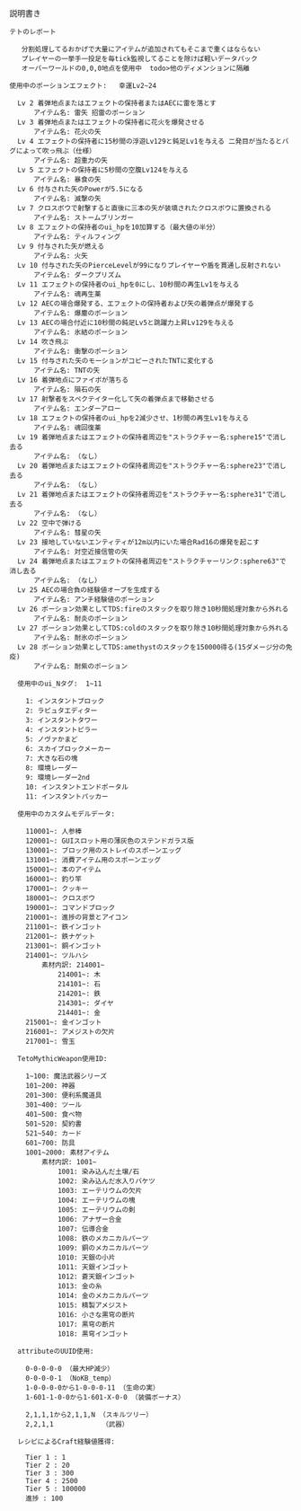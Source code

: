 説明書き

    テトのレポート

       分割処理してるおかげで大量にアイテムが追加されてもそこまで重くはならない
       プレイヤーの一挙手一投足を毎tick監視してることを除けば軽いデータパック
       オーバーワールドの0,0,0地点を使用中  todo>他のディメンションに隔離

    使用中のポーションエフェクト:   幸運Lv2~24

      Lv 2 着弾地点またはエフェクトの保持者またはAECに雷を落とす
          アイテム名: 雷矢 招雷のポーション
      Lv 3 着弾地点またはエフェクトの保持者に花火を爆発させる
          アイテム名: 花火の矢
      Lv 4 エフェクトの保持者に15秒間の浮遊Lv129と鈍足Lv1を与える 二発目が当たるとバグによって吹っ飛ぶ（仕様）
          アイテム名: 超重力の矢
      Lv 5 エフェクトの保持者に5秒間の空腹Lv124を与える
          アイテム名: 暴食の矢
      Lv 6 付与された矢のPowerが5.5になる
          アイテム名: 滅撃の矢
      Lv 7 クロスボウで射撃すると直後に三本の矢が装填されたクロスボウに置換される
          アイテム名: ストームブリンガー
      Lv 8 エフェクトの保持者のui_hpを10加算する（最大値の半分）
          アイテム名: ティルフィング
      Lv 9 付与された矢が燃える
          アイテム名: 火矢
      Lv 10 付与された矢のPierceLevelが99になりプレイヤーや盾を貫通し反射されない
          アイテム名: ダークプリズム
      Lv 11 エフェクトの保持者のui_hpを0にし、10秒間の再生Lv1を与える
          アイテム名: 魂再生薬
      Lv 12 AECの場合爆発する、エフェクトの保持者および矢の着弾点が爆発する
          アイテム名: 爆塵のポーション
      Lv 13 AECの場合付近に10秒間の鈍足Lv5と跳躍力上昇Lv129を与える
          アイテム名: 氷結のポーション
      Lv 14 吹き飛ぶ
          アイテム名: 衝撃のポーション
      Lv 15 付与された矢のモーションがコピーされたTNTに変化する
          アイテム名: TNTの矢
      Lv 16 着弾地点にファイボが落ちる
          アイテム名: 隕石の矢
      Lv 17 射撃者をスペクテイター化して矢の着弾点まで移動させる
          アイテム名: エンダーアロー
      Lv 18 エフェクトの保持者のui_hpを2減少させ、1秒間の再生Lv1を与える
          アイテム名: 魂回復薬
      Lv 19 着弾地点またはエフェクトの保持者周辺を"ストラクチャー名:sphere15"で消し去る
          アイテム名: （なし）
      Lv 20 着弾地点またはエフェクトの保持者周辺を"ストラクチャー名:sphere23"で消し去る
          アイテム名: （なし）
      Lv 21 着弾地点またはエフェクトの保持者周辺を"ストラクチャー名:sphere31"で消し去る
          アイテム名: （なし）
      Lv 22 空中で弾ける
          アイテム名: 彗星の矢
      Lv 23 接地していないエンティティが12m以内にいた場合Rad16の爆発を起こす
          アイテム名: 対空近接信管の矢
      Lv 24 着弾地点またはエフェクトの保持者周辺を"ストラクチャーリンク:sphere63"で消し去る
          アイテム名: （なし）
      Lv 25 AECの場合負の経験値オーブを生成する
          アイテム名: アンチ経験値のポーション
      Lv 26 ポーション効果としてTDS:fireのスタックを取り除き10秒間処理対象から外れる
          アイテム名: 耐炎のポーション
      Lv 27 ポーション効果としてTDS:coldのスタックを取り除き10秒間処理対象から外れる
          アイテム名: 耐氷のポーション
      Lv 28 ポーション効果としてTDS:amethystのスタックを150000得る(15ダメージ分の免疫)
          アイテム名: 耐紫のポーション

      使用中のui_Nタグ:  1~11

      	1: インスタントブロック
      	2: ラピュタエディター
      	3: インスタントタワー
      	4: インスタントピラー
      	5: ノヴァかまど
      	6: スカイブロックメーカー
      	7: 大きな石の塊
      	8: 環境レーダー
      	9: 環境レーダー2nd
      	10: インスタントエンドポータル
      	11: インスタントパッカー

      使用中のカスタムモデルデータ:

      	110001~: 人参棒
      	120001~: GUIスロット用の薄灰色のステンドガラス版
      	130001~: ブロック用のストレイのスポーンエッグ
      	131001~: 消費アイテム用のスポーンエッグ
      	150001~: 本のアイテム
      	160001~: 釣り竿
      	170001~: クッキー
      	180001~: クロスボウ
      	190001~: コマンドブロック
      	210001~: 進捗の背景とアイコン
      	211001~: 鉄インゴット
      	212001~: 鉄ナゲット
      	213001~: 銅インゴット
      	214001~: ツルハシ
      	    素材内訳: 214001~
      	        214001~: 木
      	        214101~: 石
      	        214201~: 鉄
      	        214301~: ダイヤ
      	        214401~: 金
      	215001~: 金インゴット
      	216001~: アメジストの欠片
      	217001~: 雪玉

      TetoMythicWeapon使用ID:

      	1~100: 魔法武器シリーズ
      	101~200: 神器
      	201~300: 便利系魔道具
      	301~400: ツール
      	401~500: 食べ物
      	501~520: 契約書
      	521~540: カード
      	601~700: 防具
      	1001~2000: 素材アイテム
      	    素材内訳: 1001~
      	        1001: 染み込んだ土壌/石
      	        1002: 染み込んだ水入りバケツ
      	        1003: エーテリウムの欠片
      	        1004: エーテリウムの塊
      	        1005: エーテリウムの剣
      	        1006: アナザー合金
      	        1007: 伝導合金
      	        1008: 鉄のメカニカルパーツ
      	        1009: 銅のメカニカルパーツ
      	        1010: 天銀の小片
      	        1011: 天銀インゴット
      	        1012: 蒼天銀インゴット
      	        1013: 金の糸
      	        1014: 金のメカニカルパーツ
      	        1015: 精製アメジスト
      	        1016: 小さな黒穹の断片
      	        1017: 黒穹の断片
      	        1018: 黒穹インゴット

      attributeのUUID使用:

     	0-0-0-0-0 （最大HP減少）
     	0-0-0-0-1 （NoKB_temp）
     	1-0-0-0-0から1-0-0-0-11 （生命の実）
     	1-601-1-0-0から1-601-X-0-0 （装備ボーナス）

     	2,1,1,1から2,1,1,N （スキルツリー）
     	2,2,1,1            （武器）

      レシピによるCraft経験値獲得:

     	Tier 1 : 1
     	Tier 2 : 20
     	Tier 3 : 300
     	Tier 4 : 2500
     	Tier 5 : 100000
     	進捗 : 100
